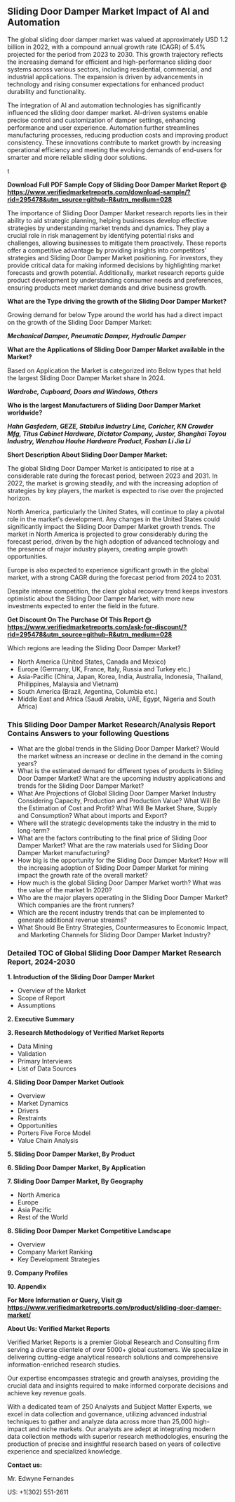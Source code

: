 <h2>Sliding Door Damper Market Impact of AI and Automation</h2><p>The global sliding door damper market was valued at approximately USD 1.2 billion in 2022, with a compound annual growth rate (CAGR) of 5.4% projected for the period from 2023 to 2030. This growth trajectory reflects the increasing demand for efficient and high-performance sliding door systems across various sectors, including residential, commercial, and industrial applications. The expansion is driven by advancements in technology and rising consumer expectations for enhanced product durability and functionality.</p><p>The integration of AI and automation technologies has significantly influenced the sliding door damper market. AI-driven systems enable precise control and customization of damper settings, enhancing performance and user experience. Automation further streamlines manufacturing processes, reducing production costs and improving product consistency. These innovations contribute to market growth by increasing operational efficiency and meeting the evolving demands of end-users for smarter and more reliable sliding door solutions.</p>t</p><p id="" class=""><strong>Download Full PDF Sample Copy of Sliding Door Damper Market Report @ <a href="https://www.verifiedmarketreports.com/download-sample/?rid=295478&utm_source=github-R&utm_medium=028" target="_blank">https://www.verifiedmarketreports.com/download-sample/?rid=295478&utm_source=github-R&utm_medium=028</a></strong></p><p>The importance of&nbsp;Sliding Door Damper Market research reports lies in their ability to aid strategic planning, helping businesses develop effective strategies by understanding market trends and dynamics. They play a crucial role in risk management by identifying potential risks and challenges, allowing businesses to mitigate them proactively. These reports offer a competitive advantage by providing insights into competitors' strategies and Sliding Door Damper Market positioning. For investors, they provide critical data for making informed decisions by highlighting market forecasts and growth potential. Additionally, market research reports guide product development by understanding consumer needs and preferences, ensuring products meet market demands and drive business growth.</p><p><strong>What are the&nbsp;Type driving the growth of the Sliding Door Damper Market?</strong></p><p id="" class="">Growing demand for below Type around the world has had a direct impact on the growth of the Sliding Door Damper Market:</p><em><strong>Mechanical Damper, Pneumatic Damper, Hydraulic Damper</strong></em></p><strong>What are the&nbsp;Applications&nbsp;of Sliding Door Damper Market available in the Market?</strong></p><p id="" class="">Based on Application the Market is categorized into Below types that held the largest Sliding Door Damper Market share In 2024.</p><em><strong>Wardrobe, Cupboard, Doors and Windows, Others</strong></em></p><strong>Who is the largest Manufacturers of Sliding Door Damper Market worldwide?</strong></p><p><em><strong>Hahn Gasfedern, GEZE, Stabilus Industry Line, Coricher, KN Crowder Mfg, Titus Cabinet Hardware, Dictator Company, Justor, Shanghai Toyou Industry, Wenzhou Houhe Hardware Product, Foshan Li Jia Li</strong></em></p><p id="" class=""><strong>Short Description About Sliding Door Damper Market:</strong></p><p>The global Sliding Door Damper Market is anticipated to rise at a considerable rate during the forecast period, between 2023 and 2031. In 2022, the market is growing steadily, and with the increasing adoption of strategies by key players, the market is expected to rise over the projected horizon.</p><p>North America, particularly the United States, will continue to play a pivotal role in the market's development. Any changes in the United States could significantly impact the Sliding Door Damper Market growth trends. The market in North America is projected to grow considerably during the forecast period, driven by the high adoption of advanced technology and the presence of major industry players, creating ample growth opportunities.</p><p>Europe is also expected to experience significant growth in the global market, with a strong CAGR during the forecast period from 2024 to 2031.</p><p>Despite intense competition, the clear global recovery trend keeps investors optimistic about the Sliding Door Damper Market, with more new investments expected to enter the field in the future.</p><p id="" class=""><strong>Get Discount On The Purchase Of This Report @ <a href="https://www.verifiedmarketreports.com/ask-for-discount/?rid=295478&utm_source=github-R&utm_medium=028" target="_blank">https://www.verifiedmarketreports.com/ask-for-discount/?rid=295478&utm_source=github-R&utm_medium=028</a></strong></p>Which regions are leading the Sliding Door Damper Market?</p><ul><li>North America (United States, Canada and Mexico)</li><li>Europe (Germany, UK, France, Italy, Russia and Turkey etc.)</li><li>Asia-Pacific (China, Japan, Korea, India, Australia, Indonesia, Thailand, Philippines, Malaysia and Vietnam)</li><li>South America (Brazil, Argentina, Columbia etc.)</li><li>Middle East and Africa (Saudi Arabia, UAE, Egypt, Nigeria and South Africa)</li></ul><h3 id="" class="">This Sliding Door Damper Market Research/Analysis Report Contains Answers to your following Questions</h3><ul><li>What are the global trends in the Sliding Door Damper Market? Would the market witness an increase or decline in the demand in the coming years?</li><li>What is the estimated demand for different types of products in Sliding Door Damper Market? What are the upcoming industry applications and trends for the Sliding Door Damper Market?</li><li>What Are Projections of Global Sliding Door Damper Market Industry Considering Capacity, Production and Production Value? What Will Be the Estimation of Cost and Profit? What Will Be Market Share, Supply and Consumption? What about imports and Export?</li><li>Where will the strategic developments take the industry in the mid to long-term?</li><li>What are the factors contributing to the final price of Sliding Door Damper Market? What are the raw materials used for Sliding Door Damper Market manufacturing?</li><li>How big is the opportunity for the Sliding Door Damper Market? How will the increasing adoption of Sliding Door Damper Market for mining impact the growth rate of the overall market?</li><li>How much is the global Sliding Door Damper Market worth? What was the value of the market In 2020?</li><li>Who are the major players operating in the Sliding Door Damper Market? Which companies are the front runners?</li><li>Which are the recent industry trends that can be implemented to generate additional revenue streams?</li><li>What Should Be Entry Strategies, Countermeasures to Economic Impact, and Marketing Channels for Sliding Door Damper Market Industry?</li></ul><h3 id="" class="">Detailed TOC of Global Sliding Door Damper Market Research Report, 2024-2030</h3><p id="" class=""><strong>1. Introduction of the Sliding Door Damper Market</strong></p><ul><li>Overview of the Market</li><li>Scope of Report</li><li>Assumptions</li></ul><p id="" class=""><strong>2. Executive Summary</strong></p><p id="" class=""><strong>3. Research Methodology of Verified Market Reports</strong></p><ul><li>Data Mining</li><li>Validation</li><li>Primary Interviews</li><li>List of Data Sources</li></ul><p id="" class=""><strong>4. Sliding Door Damper Market Outlook</strong></p><ul><li>Overview</li><li>Market Dynamics</li><li>Drivers</li><li>Restraints</li><li>Opportunities</li><li>Porters Five Force Model</li><li>Value Chain Analysis</li></ul><p id="" class=""><strong>5. Sliding Door Damper Market, By Product</strong></p><p id="" class=""><strong>6. Sliding Door Damper Market, By Application</strong></p><p id="" class=""><strong>7. Sliding Door Damper Market, By Geography</strong></p><ul><li>North America</li><li>Europe</li><li>Asia Pacific</li><li>Rest of the World</li></ul><p id="" class=""><strong>8. Sliding Door Damper Market Competitive Landscape</strong></p><ul><li>Overview</li><li>Company Market Ranking</li><li>Key Development Strategies</li></ul><p id="" class=""><strong>9. Company Profiles</strong></p><p id="" class=""><strong>10. Appendix</strong></p><p id="" class=""><strong>For More Information or Query, Visit @ <a href="https://www.verifiedmarketreports.com/product/sliding-door-damper-market/" target="_blank">https://www.verifiedmarketreports.com/product/sliding-door-damper-market/</a></strong></p><p id="" class=""><strong>About Us: Verified Market Reports</strong></p><p id="" class="">Verified Market Reports is a premier Global Research and Consulting firm serving a diverse clientele of over 5000+ global customers. We specialize in delivering cutting-edge analytical research solutions and comprehensive information-enriched research studies.</p><p id="" class="">Our expertise encompasses strategic and growth analyses, providing the crucial data and insights required to make informed corporate decisions and achieve key revenue goals.</p><p id="" class="">With a dedicated team of 250 Analysts and Subject Matter Experts, we excel in data collection and governance, utilizing advanced industrial techniques to gather and analyze data across more than 25,000 high-impact and niche markets. Our analysts are adept at integrating modern data collection methods with superior research methodologies, ensuring the production of precise and insightful research based on years of collective experience and specialized knowledge.</p><p id="" class=""><strong>Contact us:</strong></p><p id="" class="">Mr. Edwyne Fernandes</p><p id="" class="">US: +1(302) 551-2611</p>